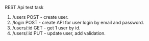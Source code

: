 REST Api test task

1. /users POST - create user.
2. /login POST - create API for user login by email and password.
3. /users/:id GET - get 1 user by id.
4. /users/:id PUT - update user, add validation.
